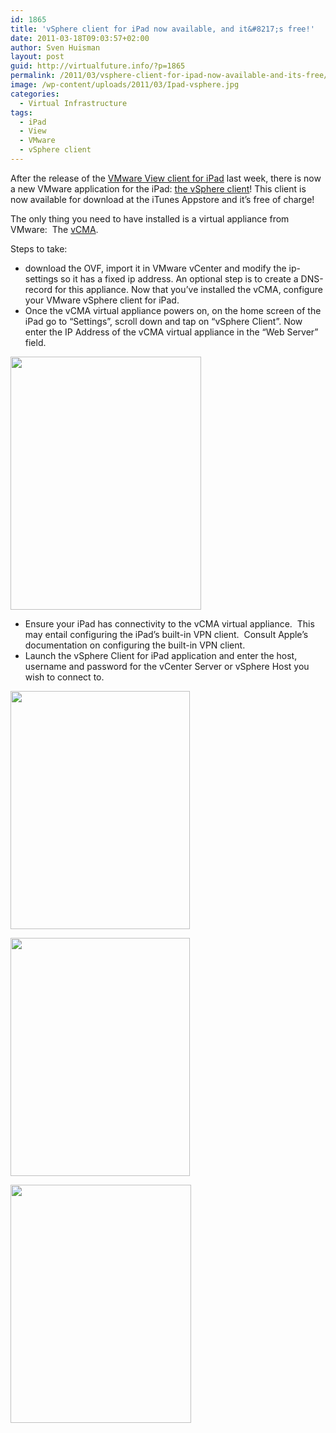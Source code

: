 ```yaml
---
id: 1865
title: 'vSphere client for iPad now available, and it&#8217;s free!'
date: 2011-03-18T09:03:57+02:00
author: Sven Huisman
layout: post
guid: http://virtualfuture.info/?p=1865
permalink: /2011/03/vsphere-client-for-ipad-now-available-and-its-free/
image: /wp-content/uploads/2011/03/Ipad-vsphere.jpg
categories:
  - Virtual Infrastructure
tags:
  - iPad
  - View
  - VMware
  - vSphere client
---
```

After the release of the <a title="VMware View client for iPad" href="http://itunes.apple.com/us/app/vmware-view-for-ipad/id417993697?mt=8" target="_blank">VMware View client for iPad</a> last week, there is now a new VMware application for the iPad: <a title="vSphere for ipad" href="http://itunes.apple.com/us/app/vmware-vsphere-client-for/id417323354?mt=8&ls=1" target="_blank">the vSphere client</a>! This client is now available for download at the iTunes Appstore and it&#8217;s free of charge!

The only thing you need to have installed is a virtual appliance from VMware:  The <a title="VMware vCMA" href="http://labs.vmware.com/flings/vcma" target="_blank">vCMA</a>.

Steps to take:

  * download the OVF, import it in VMware vCenter and modify the ip-settings so it has a fixed ip address. An optional step is to create a DNS-record for this appliance. Now that you&#8217;ve installed the vCMA, configure your VMware vSphere client for iPad.
  * Once the vCMA virtual appliance powers on, on the home screen of the iPad go to &#8220;Settings&#8221;, scroll down and tap on &#8220;vSphere Client&#8221;. Now enter the IP Address of the vCMA virtual appliance in the “Web Server” field.<!--more-->

[<img class="aligncenter size-full wp-image-1866" title="vSphere4ipad" src="https://svenhuisman.com/wp-content/uploads/2011/03/vSphere4ipad.png" alt="" width="305" height="405" srcset="https://svenhuisman.com/wp-content/uploads/2011/03/vSphere4ipad.png 305w, https://svenhuisman.com/wp-content/uploads/2011/03/vSphere4ipad-263x350.png 263w" sizes="(max-width: 305px) 100vw, 305px" />](https://svenhuisman.com/wp-content/uploads/2011/03/vSphere4ipad.png)

  * Ensure your iPad has connectivity to the vCMA virtual appliance.  This may entail configuring the iPad&#8217;s built-in VPN client.  Consult Apple&#8217;s documentation on configuring the built-in VPN client.
  * Launch the vSphere Client for iPad application and enter the host, username and password for the vCenter Server or vSphere Host you wish to connect to.

[<img class="aligncenter size-full wp-image-1867" title="vSphere4ipad2" src="https://svenhuisman.com/wp-content/uploads/2011/03/vSphere4ipad2.png" alt="" width="287" height="381" srcset="https://svenhuisman.com/wp-content/uploads/2011/03/vSphere4ipad2.png 287w, https://svenhuisman.com/wp-content/uploads/2011/03/vSphere4ipad2-263x350.png 263w" sizes="(max-width: 287px) 100vw, 287px" />](https://svenhuisman.com/wp-content/uploads/2011/03/vSphere4ipad2.png)

[<img class="aligncenter size-full wp-image-1868" title="vSphere4ipad3" src="https://svenhuisman.com/wp-content/uploads/2011/03/vSphere4ipad3.png" alt="" width="287" height="381" srcset="https://svenhuisman.com/wp-content/uploads/2011/03/vSphere4ipad3.png 287w, https://svenhuisman.com/wp-content/uploads/2011/03/vSphere4ipad3-263x350.png 263w" sizes="(max-width: 287px) 100vw, 287px" />](https://svenhuisman.com/wp-content/uploads/2011/03/vSphere4ipad3.png)

[<img class="aligncenter size-full wp-image-1869" title="vSphere4ipad4" src="https://svenhuisman.com/wp-content/uploads/2011/03/vSphere4ipad4.png" alt="" width="289" height="381" srcset="https://svenhuisman.com/wp-content/uploads/2011/03/vSphere4ipad4.png 289w, https://svenhuisman.com/wp-content/uploads/2011/03/vSphere4ipad4-265x350.png 265w" sizes="(max-width: 289px) 100vw, 289px" />](https://svenhuisman.com/wp-content/uploads/2011/03/vSphere4ipad4.png)